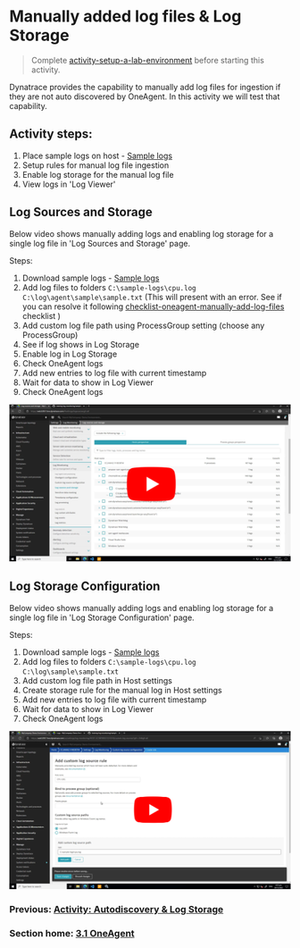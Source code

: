 # Manually added log files & Log Storage

> Complete [activity-setup-a-lab-environment](activity-setup-a-lab-environment.md) before starting this activity.

Dynatrace provides the capability to manually add log files for ingestion if they are not auto discovered by OneAgent. In this activity we will test that capability.

## Activity steps:
1. Place sample logs on host - [Sample logs](https://github.com/dt-apac-services/training-log-monitoring/tree/main/sample-logs)
2. Setup rules for manual log file ingestion
3. Enable log storage for the manual log file
4. View logs in 'Log Viewer'



## Log Sources and Storage

Below video shows manually adding logs and enabling log storage for a single log file in 'Log Sources and Storage' page.

Steps:
1. Download sample logs -  [Sample logs](https://github.com/dt-apac-services/training-log-monitoring/tree/main/sample-logs)
2. Add log files to folders
   `C:\sample-logs\cpu.log`
   `C:\log\agent\sample\sample.txt` (This will present with an error. See if you can resolve it following [checklist-oneagent-manually-add-log-files](../checklists/checklist-oneagent-manually-add-log-files.md) checklist )
3. Add custom log file path using ProcessGroup setting (choose any ProcessGroup)
4. See if log shows in Log Storage
5. Enable log in Log Storage
6. Check OneAgent logs
7. Add new entries to log file with current timestamp
8. Wait for data to show in Log Viewer
9. Check OneAgent logs

[![](../images/manual-log-sources-and-storage-setup.png)](https://youtu.be/lJ0iH330xco)

## Log Storage Configuration

Below video shows manually adding logs and enabling log storage for a single log file in 'Log Storage Configuration' page.

Steps:
1. Download sample logs - [Sample logs](https://github.com/dt-apac-services/training-log-monitoring/tree/main/sample-logs)
2. Add log files to folders
   `C:\sample-logs\cpu.log`
   `C:\log\sample\sample.txt` 
3. Add custom log file path in Host settings
4. Create storage rule for the manual log in Host settings
5. Add new entries to log file with current timestamp
6. Wait for data to show in Log Viewer
7. Check OneAgent logs

[![](../images/manual-log-storage-configuration.png)](https://youtu.be/tFFEb0vrpb0)


### Previous: [Activity: Autodiscovery & Log Storage](activity-log-ingestion-autodiscovery.md)

### Section home: [3.1 OneAgent](../3.1-oneAgent.md)
